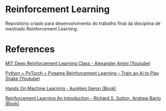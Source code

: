 # Reinforcement Learning
Repositório criado para desenvolvimento do trabalho final da disciplina de mestrado Reinforcement Learning.

# References

[MIT Deep Reinforcement Learning Class - Alexander Amini (Youtube)](https://www.youtube.com/watch?v=8JVRbHAVCws)

[Python + PyTorch + Pygame Reinforcement Learning – Train an AI to Play Snake (Youtube)](https://www.youtube.com/watch?v=L8ypSXwyBds)

[Hands On Machine Learning - Aurélien Geron (Book)](books/Hands%20On%20Machine%20Learning%20with%20Scikit%20Learn%20and%20TensorFlow.pdf)

[Reinforcement Learning An Introduction - Richard S. Sutton, Andrew Barto (Book) ](books/Reinforcement%20Learning%20An%20Introduction%20-%20Richard%20S.%20Sutton%20and%20Andrew%20G.%20Barto.pdf)

